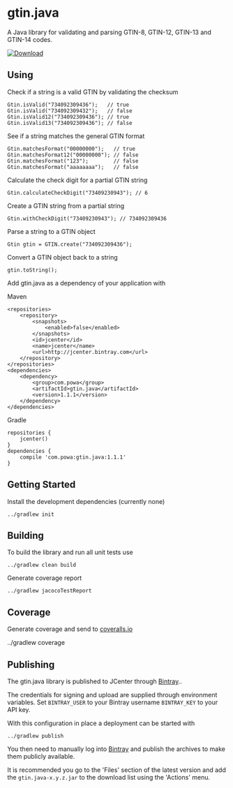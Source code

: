 # gtin.java

A Java library for validating and parsing GTIN-8, GTIN-12, GTIN-13 and GTIN-14 codes.

[ ![Download](https://api.bintray.com/packages/powa/maven/gtin.java/images/download.svg) ](https://bintray.com/powa/maven/gtin.java/_latestVersion)

## Using

Check if a string is a valid GTIN by validating the checksum

    Gtin.isValid("734092309436");   // true
    Gtin.isValid("734092309432");   // false
    Gtin.isValid12("734092309436"); // true
    Gtin.isValid13("734092309436"); // false

See if a string matches the general GTIN format

    Gtin.matchesFormat("00000000");   // true
    Gtin.matchesFormat12("00000000"); // false
    Gtin.matchesFormat("123");        // false
    Gtin.matchesFormat("aaaaaaaa");   // false

Calculate the check digit for a partial GTIN string

    Gtin.calculateCheckDigit("73409230943"); // 6

Create a GTIN string from a partial string

    Gtin.withCheckDigit("73409230943"); // 734092309436

Parse a string to a GTIN object

    Gtin gtin = GTIN.create("734092309436");

Convert a GTIN object back to a string

    gtin.toString();

Add gtin.java as a dependency of your application with

Maven

    <repositories>
        <repository>
            <snapshots>
                <enabled>false</enabled>
            </snapshots>
            <id>jcenter</id>
            <name>jcenter</name>
            <url>http://jcenter.bintray.com</url>
        </repository>
    </repositories>
    <dependencies>
        <dependency>
            <group>com.powa</group>
            <artifactId>gtin.java</artifactId>
            <version>1.1.1</version>
        </dependency>
    </dependencies>

Gradle

    repositories {
        jcenter()
    }
    dependencies {
        compile 'com.powa:gtin.java:1.1.1'
    }

## Getting Started

Install the development dependencies (currently none)

    ../gradlew init

## Building

To build the library and run all unit tests use

    ../gradlew clean build

Generate coverage report

    ../gradlew jacocoTestReport

## Coverage

Generate coverage and send to [coveralls.io](https://coveralls.io)

   ../gradlew coverage

## Publishing

The gtin.java library is published to JCenter through [Bintray](https://bintray.com)..

The credentials for signing and upload are supplied through environment variables.
Set `BINTRAY_USER` to your Bintray username `BINTRAY_KEY` to your API key.

With this configuration in place a deployment can be started with

    ../gradlew publish

You then need to manually log into [Bintray](https://bintray.com/powa/maven/gtin/view) and publish the archives to make them publicly available.

It is recommended you go to the 'Files' section of the latest version and add the `gtin.java-x.y.z.jar` to the download list using the 'Actions' menu.
